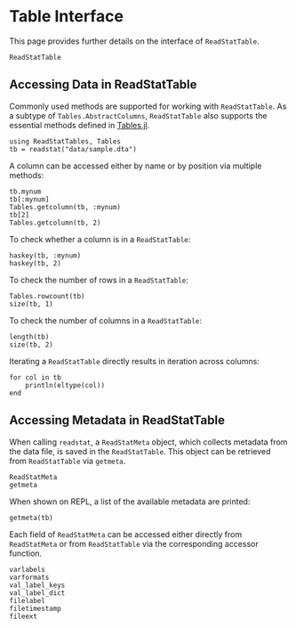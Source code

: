 # Table Interface

This page provides further details on the interface of `ReadStatTable`.

```@docs
ReadStatTable
```

## Accessing Data in ReadStatTable

Commonly used methods are supported for working with `ReadStatTable`.
As a subtype of `Tables.AbstractColumns`,
`ReadStatTable` also supports the essential methods defined in
[Tables.jl](https://github.com/JuliaData/Tables.jl).

```@repl table
using ReadStatTables, Tables
tb = readstat("data/sample.dta")
```

A column can be accessed either by name or by position via multiple methods:

```@repl table
tb.mynum
tb[:mynum]
Tables.getcolumn(tb, :mynum)
tb[2]
Tables.getcolumn(tb, 2)
```

To check whether a column is in a `ReadStatTable`:

```@repl table
haskey(tb, :mynum)
haskey(tb, 2)
```

To check the number of rows in a `ReadStatTable`:

```@repl table
Tables.rowcount(tb)
size(tb, 1)
```

To check the number of columns in a `ReadStatTable`:

```@repl table
length(tb)
size(tb, 2)
```

Iterating a `ReadStatTable` directly results in iteration across columns:

```@repl table
for col in tb
    println(eltype(col))
end
```

## Accessing Metadata in ReadStatTable

When calling `readstat`, a `ReadStatMeta` object,
which collects metadata from the data file,
is saved in the `ReadStatTable`.
This object can be retrieved from `ReadStatTable` via `getmeta`.

```@docs
ReadStatMeta
getmeta
```

When shown on REPL, a list of the available metadata are printed:

```@repl table
getmeta(tb)
```

Each field of `ReadStatMeta` can be accessed
either directly from `ReadStatMeta` or from `ReadStatTable`
via the corresponding accessor function.

```@docs
varlabels
varformats
val_label_keys
val_label_dict
filelabel
filetimestamp
fileext
```
